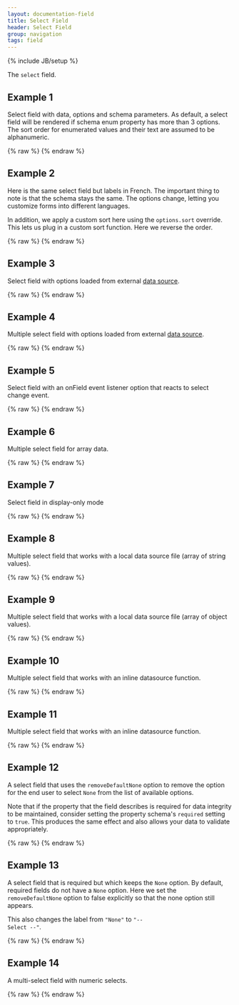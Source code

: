 ```yaml
---
layout: documentation-field
title: Select Field
header: Select Field
group: navigation
tags: field
---
```

{% include JB/setup %}

The ```select``` field.

<!-- INCLUDE_API_DOCS: select -->


## Example 1
Select field with data, options and schema parameters. As default, a select field will be rendered if schema enum property has more than 3 options.
The sort order for enumerated values and their text are assumed to be alphanumeric.
<div id="field1"> </div>
{% raw %}
<script type="text/javascript" id="field1-script">
$("#field1").alpaca({
    "data": "coffee",
    "schema": {
        "enum": ["vanilla", "chocolate", "coffee", "strawberry", "mint"]
    },    
    "options": {
        "label": "Ice cream",
        "helper": "What flavor of ice cream do you prefer?"
    }
});
</script>
{% endraw %}


## Example 2
Here is the same select field but labels in French.  The important thing to note is that the schema stays the same.
The options change, letting you customize forms into different languages.

In addition, we apply a custom sort here using the <code>options.sort</code> override.  This lets us plug in a custom sort function.
Here we reverse the order.
<div id="field2"> </div>
{% raw %}
<script type="text/javascript" id="field2-script">
$("#field2").alpaca({
    "data": "coffee",
    "schema": {
        "enum": ["vanilla", "chocolate", "coffee", "strawberry", "mint"]
    },
    "options": {
        "label": "Crème Glacée",
        "helper": "Quelle saveur de crème glacée préférez-vous?",
        "optionLabels": ["Vanille", "Chocolat", "Café", "Fraise", "Comme"],
        "sort": function(a, b) {
        
            if (a.text > b.text) {
                return -1;
            }
            else if (a.text < b.text) {
                return 1;
            }
            return 0;            
        }
    }    
});
</script>
{% endraw %}


## Example 3
Select field with options loaded from external <a href="/data/icecream-list.json" target="_datasource">data source</a>.
<div id="field3"> </div>
{% raw %}
<script type="text/javascript" id="field3-script">
$("#field3").alpaca({
    "options": {
        "label": "Ice cream",
        "helper": "Guess my favorite ice cream?",
        "type": "select",
        "dataSource": "/data/icecream-list.json"
    }
});
</script>
{% endraw %}


## Example 4
Multiple select field with options loaded from external <a href="/data/icecream-list.json" target="_datasource">data source</a>.
<div id="field4"> </div>
{% raw %}
<script type="text/javascript" id="field4-script">
$("#field4").alpaca({
    "data": ["Vanilla", "Chocolate"],
    "options": {
        "label": "Ice cream",
        "helper": "Guess my favorite ice cream?",
        "type": "select",
        "multiple": true,
        "size": 3,
        "dataSource": "/data/icecream-list.json"
    }
});
</script>
{% endraw %}


## Example 5
Select field with an onField event listener option that reacts to select change event.
<div id="field5"> </div>
{% raw %}
<script type="text/javascript" id="field5-script">
$("#field5").alpaca({
    "data": "Coffee",
    "options": {
        "label": "Ice cream",
        "helper": "Guess my favorite ice cream?",
        "optionLabels": ["Vanilla Flavor", "Chocolate Flavor", "Coffee Flavor"],
        "onFieldChange" : function(e) {
            alert("You picked: " + this.getValue());
        }
    },
    "schema": {
        "enum": ["Vanilla", "Chocolate", "Coffee", "Strawberry", "Mint"]
    }
});
</script>
{% endraw %}


## Example 6
Multiple select field for array data.
<div id="field6"> </div>
{% raw %}
<script type="text/javascript" id="field6-script">
$("#field6").alpaca({
    "data": ["Vanilla", "Chocolate"],
    "schema" : {
        "type": "array",
        "items": {
            "title": "Ice Cream",
            "type": "string",
            "enum" : ["Vanilla", "Chocolate", "Strawberry", "Mint"],
            "minItems": 2,
            "maxItems": 3
        }
    },
    "options": {
        "label": "Ice cream",
        "helper": "Guess my favorite ice cream?",
        "type": "select",
        "size": 5
    }
});
</script>
{% endraw %}


## Example 7
Select field in display-only mode
<div id="field7"> </div>
{% raw %}
<script type="text/javascript" id="field7-script">
$("#field7").alpaca({
    "data": "Coffee",
    "options": {
        "label": "Ice cream",
        "helper": "Guess my favorite ice cream?"
    },
    "schema": {
        "enum": ["Vanilla", "Chocolate", "Coffee", "Strawberry", "Mint"]
    },
    "view": "bootstrap-display"
});
</script>
{% endraw %}


## Example 8
Multiple select field that works with a local data source file (array of string values).
<div id="field8"> </div>
{% raw %}
<script type="text/javascript" id="field8-script">
$("#field8").alpaca({
    "options": {
        "label": "Select your favorite flavor of ice cream",
        "type": "select",
        "multiple": true,
        "size": 3,
        "dataSource": "/data/icecream-list.json"
    }
});
</script>
{% endraw %}


## Example 9
Multiple select field that works with a local data source file (array of object values).
<div id="field9"> </div>
{% raw %}
<script type="text/javascript" id="field9-script">
$("#field9").alpaca({
    "options": {
        "label": "Select your favorite flavor of ice cream",
        "type": "select",
        "multiple": true,
        "size": 3,
        "dataSource": "/data/icecream-list-array.json"
    }
});
</script>
{% endraw %}


## Example 10
Multiple select field that works with an inline datasource function.
<div id="field10"> </div>
{% raw %}
<script type="text/javascript" id="field10-script">
$("#field10").alpaca({
    "options": {
        "dataSource": function(callback) {
            callback([{
                "value": "vanilla",
                "text": "Vanilla"
            }, {
                "value": "chocolate",
                "text": "Chocolate"
            }, {
                "value": "coffee",
                "text": "Coffee"
            }, {
                "value": "strawberry",
                "text": "Strawberry"
            }, {
                "value": "mint",
                "text": "Mint"
            }]);
        },
        "label": "Select your favorite flavor of ice cream",
        "type": "select",
        "multiple": true,
        "size": 3
    }
});
</script>
{% endraw %}


## Example 11
Multiple select field that works with an inline datasource function.
<div id="field11"> </div>
{% raw %}
<script type="text/javascript" id="field11-script">
$("#field11").alpaca({
    "options": {
        "dataSource": function(callback) {
            callback(["vanilla", "chocolate", "coffee", "strawberry", "mint"]);
        },
        "label": "Select your favorite flavor of ice cream",
        "type": "select",
        "multiple": true,
        "size": 3
    }
});
</script>
{% endraw %}


## Example 12
A select field that uses the <code>removeDefaultNone</code> option to remove the option for the end user to select <code>None</code>
from the list of available options.

Note that if the property that the field describes is required for data integrity to be maintained,
consider setting the property schema's <code>required</code> setting to <code>true</code>.
This produces the same effect and also allows your data to validate appropriately.

<div id="field12"> </div>
{% raw %}
<script type="text/javascript" id="field12-script">
$("#field12").alpaca({
    "data": "Jimi Hendrix",
    "schema": {
        "enum": [
            "Jimi Hendrix",
            "Mark Knopfler",
            "Joe Satriani",
            "Eddie Van Halen",
            "Orianthi"
        ]
    },
    "options": {
        "type": "select",
        "label": "Who is your favorite guitarist?",
        "removeDefaultNone": true
    }
});
</script>
{% endraw %}

## Example 13
A select field that is required but which keeps the <code>None</code> option.  By default, required fields do not
have a <code>None</code> option.  Here we set the <code>removeDefaultNone</code> option to false explicitly so that
the none option still appears.

This also changes the label from <code>"None"</code> to <code>"-- Select --"</code>.

<div id="field13"> </div>
{% raw %}
<script type="text/javascript" id="field13-script">
$("#field13").alpaca({
    "schema": {
        "enum": [
            "Jimi Hendrix",
            "Mark Knopfler",
            "Joe Satriani",
            "Eddie Van Halen",
            "Orianthi"
        ],
        "required": true
    },
    "options": {
        "type": "select",
        "label": "Who is your favorite guitarist?",
        "noneLabel": "-- Select --",
        "removeDefaultNone": false
    }
});
</script>
{% endraw %}

## Example 14
A multi-select field with numeric selects.

<div id="field14"> </div>
{% raw %}
<script type="text/javascript" id="field14-script">
$("#field14").alpaca({
    "schema": {
        "type": "object",
        "properties": {
            "intList": {
                "required": true,
                "type": "array",
                "uniqueItems": true,
                "items": {
                    "type": "integer"
                },
                "enum": [1, 2, 3]
            }
        }
    },
    "options": {
        "fields": {
            "intList": {
                "multiselect": {
                    "enableFiltering": true,
                    "includeSelectAllOption": true
                },
                "label": "Int List",
                "type": "select",
                "multiple": true,
                "hideInitValidationError": true
            }
        },
        "form": {
            "buttons": {
                "submit": {
                    "click": function() {
                        alert(JSON.stringify(this.getValue(), null, "  "));
                    }
                }
            }
        }
    }
});</script>
{% endraw %}